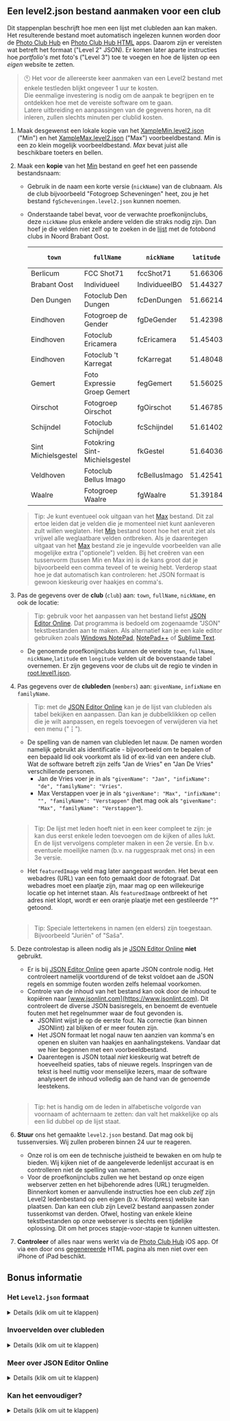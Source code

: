 ## Een level2.json bestand aanmaken voor een club

Dit stappenplan beschrijft hoe men een lijst met clubleden aan kan maken.
Het resulterende bestand moet automatisch ingelezen kunnen worden door de [Photo Club Hub](https://github.com/vdhamer/Photo-Club-Hub)
en [Photo Club Hub HTML](https://github.com/vdhamer/Photo-Club-Hub-HTML) apps. Daarom zijn er vereisten wat betreft het formaat ("Level 2" JSON).
Er komen later aparte instructies hoe _portfolio's_ met foto's ("Level 3") toe te voegen en hoe de lijsten op een _eigen_ website te zetten.

> 🕚 Het voor de allereerste keer aanmaken van een Level2 bestand met enkele testleden blijkt ongeveer 1 uur te kosten. \
> Die eenmalige investering is nodig om de aanpak te begrijpen en te ontdekken hoe met de vereiste software om te gaan. \
> Latere uitbreiding en aanpassingen van de gegevens horen, na dit inleren, zullen slechts minuten per clublid kosten.

1. Maak desgewenst een lokale kopie van het [XampleMin.level2.json](https://github.com/vdhamer/Photo-Club-Hub/blob/main/JSON/XampleMin.level2.json) ("Min") en het
   [XampleMax.level2.json](https://github.com/vdhamer/Photo-Club-Hub/blob/main/JSON/XampleMax.level2.json) ("Max") voorbeeldbestand.
   _Min_ is een zo klein mogelijk voorbeeldbestand. _Max_ bevat juist alle beschikbare toeters en bellen.

2. Maak een **kopie** van het [Min](https://github.com/vdhamer/Photo-Club-Hub/blob/main/JSON/XampleMin.level2.json) bestand en geef het een passende bestandsnaam:
   - Gebruik in de naam een korte versie (`nickName`) van de clubnaam.
     Als de club bijvoorbeeld "Fotogroep Scheveningen" heet, zou je het bestand `fgScheveningen.level2.json` kunnen noemen.
   - Onderstaande tabel bevat, voor de verwachte proefkonijnclubs, deze `nickName` plus enkele andere velden die straks nodig zijn.
     Dan hoef je die velden niet zelf op te zoeken in de [lijst](https://github.com/vdhamer/Photo-Club-Hub/blob/main/JSON/root.level1.json) met de fotobond clubs in Noord Brabant Oost.

      | `town`  | `fullName` | `nickName` | `latitude` | `longitude` | Input bestand | Output pagina |
      | -----  | ---------| ----- | :-----: | :-----: | :-----: | :-----: |
      | Berlicum | FCC Shot71 | fccShot71 | 51.66306 | 5.41825 | ? |  |
      | Brabant Oost | Individueel | IndividueelBO | 51.44327 | 5.47990 | [link](https://github.com/vdhamer/Photo-Club-Hub/blob/main/JSON/Individueel.level2.json) | [link](http://www.vdhamer.com/IndividueelBO) |
      | Den Dungen | Fotoclub Den Dungen | fcDenDungen | 51.66214 | 5.37097 | [link](https://github.com/vdhamer/Photo-Club-Hub/blob/main/JSON/fcDenDungen.level2.json) ⌛ | [link](http://www.vdhamer.com/fcDenDungen) |
      | Eindhoven | Fotogroep de Gender | fgDeGender | 51.42398 | 5.45010 | [link](https://github.com/vdhamer/Photo-Club-Hub/blob/main/JSON/fgDeGender.level2.json) | [link](http://www.vdhamer.com/fgDeGender) |
      | Eindhoven | Fotoclub Ericamera | fcEricamera | 51.45403 | 5.46288 | [link](https://github.com/vdhamer/Photo-Club-Hub/blob/main/JSON/fcEricamera.level2.json) ⌛ | [link](http://www.vdhamer.com/fcEricamera) |
      | Eindhoven | Fotoclub 't Karregat | fcKarregat | 51.48048 | 5.42879 | ? |  |
      | Gemert | Foto Expressie Groep Gemert | fegGemert | 51.56025 | 5.68508 | ⌛ |  |
      | Oirschot | Fotogroep Oirschot | fgOirschot | 51.46785 | 5.25568 | [link](https://github.com/vdhamer/Photo-Club-Hub/blob/main/JSON/fgOirschot.level2.json) ⌛ |[link](http://www.vdhamer.com/fgOirschot) |
      | Schijndel | Fotoclub Schijndel | fcSchijndel | 51.61402 | 5.44888 | ? |  |
      | Sint Michielsgestel | Fotokring Sint-Michielsgestel | fkGestel | 51.64036 | 5.34749 | ⌛ |  |
      | Veldhoven | Fotoclub Bellus Imago | fcBellusImago | 51.42541 | 5.38756 | [link](https://github.com/vdhamer/Photo-Club-Hub/blob/main/JSON/fcBellusImago.level2.json) | [link](http://www.vdhamer.com/fcBellusImago) |
      | Waalre | Fotogroep Waalre | fgWaalre | 51.39184 | 5.46144 | [link](https://github.com/vdhamer/Photo-Club-Hub/blob/main/JSON/fgWaalre.level2.json) | [link](http://www.vdhamer.com/fgWaalre) |

   > Tip: Je kunt eventueel ook uitgaan van het [Max](https://github.com/vdhamer/Photo-Club-Hub/blob/main/JSON/XampleMax.level2.json) bestand.
   > Dit zal ertoe leiden dat je velden die je momenteel niet kunt aanleveren zult willen weglaten. 
   > Het [Min](https://github.com/vdhamer/Photo-Club-Hub/blob/main/JSON/XampleMin.level2.json) bestand 
   > toont hoe het eruit ziet als vrijwel alle weglaatbare velden ontbreken.
   >  Als je daarentegen uitgaat van het [Max](https://github.com/vdhamer/Photo-Club-Hub/blob/main/JSON/XampleMax.level2.json)
   > bestand zie je ingevulde voorbeelden van alle mogelijke extra ("optionele") velden.
   > Bij het creëren van een tussenvorm (tussen Min en Max in) is de kans groot dat je bijvoorbeeld een comma teveel of te weinig hebt.
   > Verderop staat hoe je dat automatisch kan controleren: het JSON formaat is gewoon kieskeurig over haakjes en comma's.

3. Pas de gegevens over de **club** (`club`) aan: `town`, `fullName`, `nickName`, en ook de locatie:
    > Tip: gebruik voor het aanpassen van het bestand liefst [JSON Editor Online](https://jsoneditoronline.org).
    > Dat programma is bedoeld om zogenaamde "JSON" tekstbestanden aan te maken.
    > Als alternatief kan je een kale editor gebruiken zoals [Windows NotePad](https://nl.wikipedia.org/wiki/Notepad), [NotePad++](https://nl.wikipedia.org/wiki/Notepad%2B%2B) of [Sublime Text](https://nl.wikipedia.org/wiki/Sublime_Text).

    - De genoemde proefkonijnclubs kunnen de vereiste `town`, `fullName`, `nickName`,`latitude` en `longitude`
      velden uit de bovenstaande tabel overnemen. Er zijn gegevens voor de clubs uit de regio te vinden in
      [root.level1.json](https://github.com/vdhamer/Photo-Club-Hub/blob/main/JSON/root.level1.json).

4. Pas gegevens over de **clubleden** (`members`) aan: `givenName`, `infixName` en `familyName`.
    > Tip: met de [JSON Editor Online](https://jsoneditoronline.org) kan je de lijst van clubleden als tabel
    > bekijken en aanpassen. Dan kan je dubbelklikken op cellen die je wilt aanpassen,
    > en regels toevoegen of verwijderen via het een menu ("__⋮__").
  
    - De spelling van de namen van clubleden let nauw.
      De namen worden namelijk gebruikt als identificatie - bijvoorbeeld om te bepalen of een bepaald lid
      ook voorkomt als lid of ex-lid van een andere club.
      Wat de software betreft zijn zelfs "Jan de Vries" en "Jan De Vries" verschillende personen.
        - Jan de Vries voer je in als `"givenName": "Jan", "infixName": "de", "familyName": "Vries"`.
        - Max Verstappen voer je in als `"givenName": "Max", "infixName": "", "familyName": "Verstappen"` (het mag ook als `"givenName": "Max", "familyName": "Verstappen"`).
    </br>
    
    > Tip: De lijst met leden hoeft niet in een keer compleet te zijn:
    > je kan dus eerst enkele leden toevoegen om de kijken of alles lukt.
    > En de lijst vervolgens completer maken in een 2e versie. En b.v. eventuele moeilijke namen
    > (b.v. na ruggespraak met ons) in een 3e versie.

    - Het `featuredImage` veld mag later aangepast worden.
      Het bevat een webadres (URL) van een foto gemaakt door de fotograaf.
      Dat webadres moet een plaatje zijn, maar mag op een willekeurige locatie op het internet staan.
      Als `featuredImage` ontbreekt of het adres niet klopt, wordt er een oranje plaatje met een gestileerde "?" getoond.
    </br>
    
    > Tip: Speciale lettertekens in namen (en elders) zijn toegestaan.
    > Bijvoorbeeld "Juriën" of "Saša". 
 
5. Deze controlestap is alleen nodig als je [JSON Editor Online](https://jsoneditoronline.org) __niet__ gebruikt.
    - Er is bij [JSON Editor Online](https://jsoneditoronline.org) geen aparte JSON controle nodig.
      Het controleert namelijk voortdurend of de tekst voldoet aan de JSON regels en sommige fouten worden zelfs helemaal voorkomen.
    - Controle van de inhoud van het bestand kan ook door de inhoud te kopiëren naar [www.jsonlint.com](https://www.jsonlint.com).
      Dit controleert de diverse JSON basisregels, en benoemt de eventuele fouten met het regelnummer waar de fout gevonden is.
        - JSONlint wijst je op de eerste fout. Na correctie (kan binnen JSONlint) zal blijken of er meer fouten zijn.
        - Het JSON formaat let nogal nauw ten aanzien van komma's en openen en sluiten van haakjes en aanhalingstekens. Vandaar dat we hier begonnen met een voorbeeldbestand.
        - Daarentegen is JSON totaal _niet_ kieskeurig wat betreft de hoeveelheid spaties, tabs of nieuwe regels.
          Inspringen van de tekst is heel nuttig voor menselijke lezers, maar de software analyseert de
          inhoud volledig aan de hand van de genoemde leestekens.
    </br>
    
    > Tip: het is handig om de leden in alfabetische volgorde van voornaam of achternaam te zetten:
    > dan valt het makkelijke op als een lid dubbel op de lijst staat.

6. **Stuur** ons het gemaakte `level2.json` bestand. Dat mag ook bij tussenversies. Wij zullen proberen binnen 24 uur te reageren.
    - Onze rol is om een de technische juistheid te bewaken en om hulp te bieden.
      Wij kijken niet of de aangeleverde ledenlijst accuraat is en controlleren niet de spelling van namen.
    - Voor de proefkonijnclubs zullen we het bestand op onze eigen webserver zetten en het bijbehorende adres (URL) terugmelden.
      Binnenkort komen er aanvullende instructies hoe een club _zelf_ zijn Level2 ledenbestand op een eigen (b.v. Wordpress) website kan plaatsen.
      Dan kan een club zijn Level2 bestand aanpassen zonder tussenkomst van derden. 
      Ofwel, hosting van enkele kleine tekstbestanden op onze webserver is slechts een tijdelijke oplossing.
      Dit om het proces stapje-voor-stapje te kunnen uittesten.

7. **Controleer** of alles naar wens werkt via de [Photo Club Hub](https://www.fotobond-brabantoost.nl/nieuws/fotoclub-hub-app/) iOS app.
Of via een door ons [gegenereerde](https://github.com/vdhamer/Photo-Club-Hub-HTML/blob/main/.github/README.md) HTML pagina
als men niet over een iPhone of iPad beschikt.

## Bonus informatie

### Het `Level2.json` formaat
<details><summary>Details (klik om uit te klappen)</summary></p>

- [JSON](https://en.wikipedia.org/wiki/JSON) is heel bekende standaard in de IT wereld.
[Hier](https://codebeautify.org/json-cheat-sheet) is een korte uitleg van JSON. In ons geval is zou het voldoende moeten zijn om nauwgezet de voorbeelden in
[XampleMin.level2.json](https://github.com/vdhamer/Photo-Club-Hub/blob/main/JSON/XampleMin.level2.json) en [XampleMax.level2.json](https://github.com/vdhamer/Photo-Club-Hub/blob/main/JSON/XampleMax.level2.json) te volgen.
Bij gebruikt van [JSON Editor Online](https://jsoneditoronline.org) is de kans op fouten klein.

- Alle informatie tussen de haakjes in het `optional: { }` gedeelte van het bestand mag eventueel weggelaten worden. Dat is geen JSON-conventie, maar een keus alleen voor deze app. 
Het zijn dus velden die je bij een tekstaanpassing alsnog kan toevoegen, bijvoorbeeld zodra de voordelen van de gegevens inmiddels duidelijk is, of omdat de vereiste gegevens inmiddels beschikbaar zijn.
</details></p>

### Invoervelden over clubleden
<details><summary>Details (klik om uit te klappen)</summary></p>

- Een gedetailleerde engeltalige omschrijven van alle ondersteunde velden in een 'level2.json' bestand is te vinden in [README.md file section](https://github.com/vdhamer/Photo-Club-Hub/blob/main/.github/README.md#level-2-adding-members).
- Wat betreft de belangrijkste velden over clubleden:
   - De velden `givenName` en `familyName` zijn verplicht. `infixName` is voor namen met tussenvoegsel zoals "Jaap van Zweden". Het onderscheid tussen tussenvoegsel en achternaam is relevant om op achternaam te sorteren (althans op zijn Nederlands, Duits, enz). Jaap is dan te vinden onder de Z in plaats van onder de "V".
       - Het is belangrijk om `givenName`, `infixName` en `familyName` juist in te vullen. Dit inclusief spelling, hoofdletters en eventuele speciale letters (“François”). Dit zorgt voor consistentie: als de naam voorkomt in een `level2.json` van een andere club, moet de software beslissen of het om dezelfde persoon gaat. Ander voorbeeld: de software bewaart wat de inhoud van een ingelezen `level2.json` bestand. Bij het opnieuw inlezen van dat bestand (al dan niet na aanpassingen), gaat het om dezelfde persoon? 
       - Bij moeilijke namen (like "François Smit", of zelfs "François Beelaerts van Blokland") zou je invoeren even kunnen uitstellen om te voorkomen dat de naam soms op de ene manier en soms op een andere manier gebeurt.
         Als je de persoon zelf vraagt ("de familienaam is Beelaerts van Blokland") voorkom je dit probleem. 
       - In principe kan de app met de volledige [Unicode](https://nl.wikipedia.org/wiki/Unicode) karakterset uit de voeten. Voor een enkele letter is dat vaak ok, maar voor volledige namen zoals Вікторія Кобленко wordt dat onhandig.
   - Voorlopig kan het `Level3URL` veld weggelaten worden (het dient voor verwijzingen naar Level 3 bestanden).
   - Men zal vaak het `featuredImage` veld vrij snel willen invullen. Een voorbeeld is daarom te vinden in de [XampleMin.level2.json](https://github.com/vdhamer/Photo-Club-Hub/blob/main/JSON/XampleMin.level2.json) bestand.
Het levert een voorbeeldplaatje op van het werk van een clublid.
   - Op termijn is het vast de moeite waard om nog enkele velden in te vullen:
       - `website` is het webadres van een portfolio website van de fotograaf. Voorbeeld: een site op [Glass.photo](http://glass.photo/vdhamer) dat geen direct verband heeft met een specifieke club.
         De iOS app en HTML generator maken met dit veld een klikbare link naar deze website.
       - `roles` bevat eventuele bestuursfuncties van het lid binnen de club. Een lid kan meerdere bestuurfuncties hebben.
           - Men hoeft niet te vermelden dat een lid een bestuursfunctie _niet_ heeft.
             Invoer zoals '"isSecretary": false` kan nodig zijn om te expliciet aan te geven dat iemand die vroeger secretaris was dat niet meer is.
       - `membershipStartDate`. Dit veld wordt momenteel alleen gebruikt in _Photo Club Hub HTML_ en niet in de iOS app.
       - `expertises` geven één of twee opvallendste expertisegebieden van de fotograaf aan. Er zijn [aparte instructies](https://github.com/vdhamer/Photo-Club-Hub/blob/main/Photo%20Club%20Hub/Documentation/Level2_expertise_NL.md) over hoe het `expertises` veld het beste te gebruiken.
- Het `contactEmail` veld is diegene die benaderd kan worden als er iets aan de hand is met dit JSON bestand.
  Vaak ik dat de website beheerder (b.v. admin@clubnaam.nl mits dat werkt), maar het zou een direct gmail account van een clublid kunnen zijn.
</details></p>

### Meer over JSON Editor Online
<details><summary>Details (klik om uit te klappen)</summary></p>

- Bovenaan het scherm staat iets over "inloggen" en "prijzen". Men kan die regel voor ons doel negeren: de gratis versie is voldoende. En de site doet vrijwel alles zonder je te registreren. Dat scheelt weer het onthouden van een extra wachtwoord.

- De site toont een linker en een rechter paneel. Die twee panelen kunnen verschillende bestanden (b.v. een voorbeeldbestand en een nieuw bestand) bevatten. Er zijn knopjes om de inhoud van het ene paneel naar het andere te copiëren. Dat kan je gebruiken om dezelfde JSON inhoud op 2 verschillende manieren tegelijk te bekijken. Of om een copie te maken en en de copie te gebruiken om de wijzingen in aan te brengen.

- In JSON wordt de volgorde van de elementen binnen een `[ ]` paar (=lijst) of `{ }` paar (=samenstelling) genegeerd. Bij het vergelijken van 2 versies van een bestand in [JSON Editor Online](https://jsoneditoronline.org) zal dus een verschil in volgorde niet als verschil in inhoud opgevat worden.

- Het is riskant om blindelings JSON Editor Online gedetecteerde fouten te laten herstellen ("Autorepair"). Dit lost welliswaar vaak de foutmelding op, maar vaak niet op de correcte manier. Op termijn gaan we dit oplossen via JSON Schema.

- Gebruikers van de Apple Safari browser (macOS, iPad) die de beschikbare horizontale schermruimte krap vinden kunnen de reclame aan de rechterkant verwijderen.
Dit gaat via de Safari [Hide distracting items](https://support.apple.com/nl-nl/guide/safari/ibrwb68cc4bf/mac) functie. Gebruikers van een groot scherm zullen hier minder behoefte aan hebben, maar het werkt ook op een groot scherm.
</details></p>

### Kan het eenvoudiger?
<details><summary>Details (klik om uit te klappen)</summary></p>

Dit is een cruciale vraag: wij willen de drempel voor een club om mee te doen zo laag mogelijk houden.
Maar er zijn 3 complicaties in dit specifieke geval.

Ten eerste hebben we niet de mankracht van b.v. een belangstingdienst: tenslotte laten zij gewone burgen ook gegevens
invullen die voornamelijk automatisch verwerkt worden ("makkelijker kunnen wij het niet maken").
Beperkte mankracht leidt richting hergebruik van bestaande softwaretechnologie (b.v. JSON en bijbehorende code).

Ten tweede, zijn wij huiverig voor oplossingen die een extra wachtwoord vereisen. 
Een mens heeft al zoveel wachtwoorden nodig, inloggen betekent extra stappen, en inlogpogingen leiden vaak tot problemen.
Bijvoorbeeld omdat het wachtwoord zoekgeraakt is, of omdat het wachtwoord gewijzigd moeten worden, of gedeeld moeten worden door 2 mensen. 
Dus ook daar willen we hergebruik maken van bestaande technologie die clubs al vaak gebruiken (b.v. Wordpress website).

Ten slotte willen wij voorkomen dat er kosten gemaakt worden. Vooral omdat dat veel organisatorisch gedoe geeft.
Dat sluit min of meer een centrale server uit.

Toekomstige versimpelingen sluiten we zeker niet uit. Maar dit vereist wel slimme ideeën, en de deskundigheid en energie om ze uit te voeren.
</details></p>
